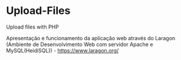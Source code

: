 # Upload-Files
Upload files with PHP

Apresentação e funcionamento da aplicação web através do Laragon (Ambiente de Desenvolvimento Web com servidor Apache e MySQL(HeidiSQL)) - https://www.laragon.org/
